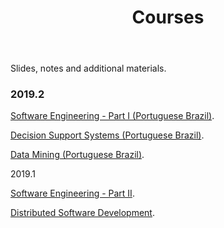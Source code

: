 ﻿---
layout: page      
title: Courses
comments: no   
permalink: /courses/   
---   

Slides, notes and additional materials.

### 2019.2

<html>
 <head>
      <meta name="description" content="Courses">
      <meta name="keywords" content="courses">
      <title> Professor Daricélio Soares Courses </title>
 </head>
 
 <body> 


<p> <a href="https://github.com/daricelio/daricelio.github.io/tree/master/courses/2019.2/SoftwareEngineering1/">Software Engineering - Part I (Portuguese Brazil)</a>. </p>
<p> <a href="https://github.com/daricelio/daricelio.github.io/tree/master/courses/2019.2/DecisionSupportSystems/">Decision Support Systems (Portuguese Brazil)</a>. </p>
<p> <a href="https://github.com/daricelio/daricelio.github.io/tree/master/courses/2019.2/DataMining/">Data Mining (Portuguese Brazil)</a>. </p>


2019.1

<html>
 <head>
      <meta name="description" content="Courses">
      <meta name="keywords" content="courses">
      <title> Professor Daricélio Soares Courses </title>
 </head>
 
 <body> 


<p> <a href="https://github.com/daricelio/daricelio.github.io/tree/master/courses/2019.1/SoftwareEngineering2/">Software Engineering - Part II</a>. </p>
<p> <a href="https://github.com/daricelio/daricelio.github.io/tree/master/courses/2019.1/DDS">Distributed Software Development</a>. </p>


